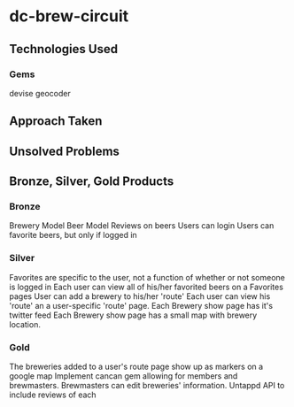 # dc-brew-circuit


## Technologies Used

### Gems
devise
geocoder


## Approach Taken

## Unsolved Problems




## Bronze, Silver, Gold Products
### Bronze
Brewery Model
Beer Model
Reviews on beers
Users can login
Users can favorite beers, but only if logged in

### Silver
Favorites are specific to the user, not a function of whether or not someone is logged in
Each user can view all of his/her favorited beers on a Favorites pages
User can add a brewery to his/her 'route'
Each user can view his 'route' an a user-specific 'route' page.
Each Brewery show page has it's twitter feed
Each Brewery show page has a small map with brewery location.

### Gold
The breweries added to a user's route page show up as markers on a google map
Implement cancan gem allowing for members and brewmasters.
Brewmasters can edit breweries' information.
Untappd API to include reviews of each
